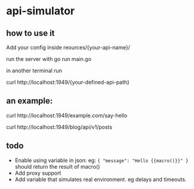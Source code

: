 # api-simulator

## how to use it

Add your config inside reources/{your-api-name}/

run the server with go run main.go

in another terminal run

curl http://localhost:1949/{your-defined-api-path} 

## an example:

curl http://localhost:1949/example.com/say-hello

curl http://localhost:1949/blog/api/v1/posts


## todo

- Enable using variable in json: eg: `{ "message": "Hello {{macro()}}" }` should return the result of macro()
- Add proxy support
- Add variable that simulates real environment. eg delays and timeouts.
